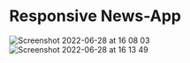 # Responsive News-App
![Screenshot 2022-06-28 at 16 08 03](https://user-images.githubusercontent.com/68947690/176161511-1ac1f1d9-f894-4b0f-b52a-be68eedf2ac2.png)
![Screenshot 2022-06-28 at 16 13 49](https://user-images.githubusercontent.com/68947690/176161485-3dcec97a-1d62-4a22-b4ff-2b706ca4da69.png)
